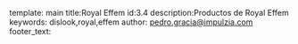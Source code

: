 template: main
title:Royal Effem
id:3.4
description:Productos de Royal Effem
keywords: dislook,royal,effem
author: pedro.gracia@impulzia.com
footer_text: 
